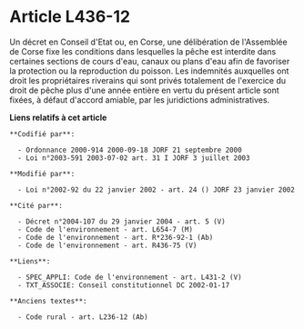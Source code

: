 # Article L436-12

Un décret en Conseil d'Etat ou, en Corse, une délibération de l'Assemblée de Corse fixe les conditions dans lesquelles la
pêche est interdite dans certaines sections de cours d'eau, canaux ou plans d'eau afin de favoriser la protection ou la
reproduction du poisson. Les indemnités auxquelles ont droit les propriétaires riverains qui sont privés totalement de
l'exercice du droit de pêche plus d'une année entière en vertu du présent article sont fixées, à défaut d'accord amiable, par
les juridictions administratives.

**Liens relatifs à cet article**

	**Codifié par**:

	  - Ordonnance 2000-914 2000-09-18 JORF 21 septembre 2000
	  - Loi n°2003-591 2003-07-02 art. 31 I JORF 3 juillet 2003

	**Modifié par**:

	  - Loi n°2002-92 du 22 janvier 2002 - art. 24 () JORF 23 janvier 2002

	**Cité par**:

	  - Décret n°2004-107 du 29 janvier 2004 - art. 5 (V)
	  - Code de l'environnement - art. L654-7 (M)
	  - Code de l'environnement - art. R*236-92-1 (Ab)
	  - Code de l'environnement - art. R436-75 (V)

	**Liens**:

	  - SPEC_APPLI: Code de l'environnement - art. L431-2 (V)
	  - TXT_ASSOCIE: Conseil constitutionnel DC 2002-01-17

	**Anciens textes**:

	  - Code rural - art. L236-12 (Ab)
